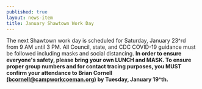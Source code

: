 ```yaml
---
published: true
layout: news-item
title: January Shawtown Work Day
---
```


The next Shawtown work day is scheduled for Saturday, January 23^rd from 9 AM until 3 PM. All Council, state, and CDC COVID-19 guidance must be followed including masks and social distancing. **In order to ensure everyone's safety, please bring your own LUNCH and MASK. To ensure proper group numbers and for contact tracing purposes, you MUST confirm your attendance to Brian Cornell [(bcornell@campworkcoeman.org)](mailto:bcornell@campworkcoeman.org) by Tuesday, January 19^th.**
